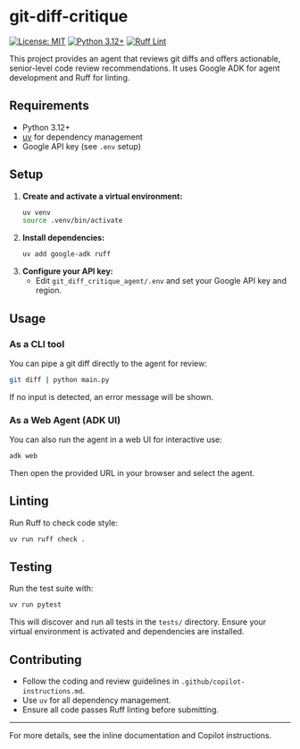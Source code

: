 # git-diff-critique

[![License: MIT](https://img.shields.io/badge/License-MIT-yellow.svg)](LICENSE)
[![Python 3.12+](https://img.shields.io/badge/python-3.12%2B-blue.svg)](https://www.python.org/downloads/release/python-3120/)
[![Ruff Lint](https://img.shields.io/badge/linting-ruff-%2332a852)](https://docs.astral.sh/ruff/)

This project provides an agent that reviews git diffs and offers actionable, senior-level code review recommendations. It uses Google ADK for agent development and Ruff for linting.

## Requirements
- Python 3.12+
- [uv](https://github.com/astral-sh/uv) for dependency management
- Google API key (see `.env` setup)

## Setup
1. **Create and activate a virtual environment:**
   ```sh
   uv venv
   source .venv/bin/activate
   ```
2. **Install dependencies:**
   ```sh
   uv add google-adk ruff
   ```
3. **Configure your API key:**
   - Edit `git_diff_critique_agent/.env` and set your Google API key and region.

## Usage

### As a CLI tool
You can pipe a git diff directly to the agent for review:

```sh
git diff | python main.py
```

If no input is detected, an error message will be shown.

### As a Web Agent (ADK UI)
You can also run the agent in a web UI for interactive use:

```sh
adk web
```
Then open the provided URL in your browser and select the agent.

## Linting
Run Ruff to check code style:
```sh
uv run ruff check .
```

## Testing
Run the test suite with:
```sh
uv run pytest
```

This will discover and run all tests in the `tests/` directory. Ensure your virtual environment is activated and dependencies are installed.

## Contributing
- Follow the coding and review guidelines in `.github/copilot-instructions.md`.
- Use `uv` for all dependency management.
- Ensure all code passes Ruff linting before submitting.

---
For more details, see the inline documentation and Copilot instructions.
